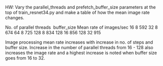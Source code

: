 HW: Vary the parallel_threads and prefetch_buffer_size parameters at the top of train_resnet34.py and make a table of how the mean image rate changes.

No. of parallel threads 	  buffer_size		Mean rate of images/sec
	16				8			592
	32				8			674
	64				8			725
	128				8			834
	128				16			856
	128				32			915


Image processing mean rate increases with increase in no. of steps and buffer size. Increase in the number of parallel threads from 16 - 128 also increases the image rate and a highest increase is noted when buffer size goes from 16 to 32.



